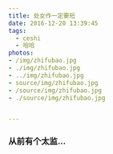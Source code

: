 ```yaml
---
title: 处女作一定要短
date: 2016-12-20 13:39:45
tags:
  - ceshi
  - 哈哈
photos:
- /img/zhifubao.jpg
- ./img/zhifubao.jpg
- ../img/zhifubao.jpg
- source/img/zhifubao.jpg
- /source/img/zhifubao.jpg
- ./source/img/zhifubao.jpg


---
```

### 从前有个太监...
<!-- more -->
